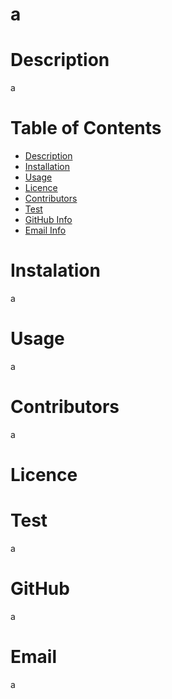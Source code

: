 # a

  # Description

  a

  # Table of Contents

  - [Description](#Description)
  - [Installation](#Installation)
  - [Usage](#Usage)
  - [Licence](#Licence)
  - [Contributors](#Contributors)
  - [Test](#Test)
  - [GitHub Info](#GitHub) 
  - [Email Info](#Email)

  # Instalation
  a

  # Usage

  a

  # Contributors
  a

  # Licence

  

  # Test

  a

  # GitHub

  a

  # Email

  a
  


